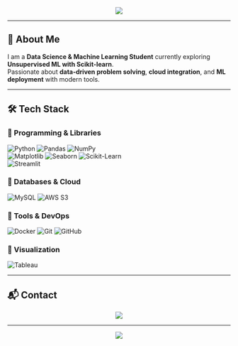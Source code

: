 <!-- Profile Header -->
<p align="center">
  <img src="https://capsule-render.vercel.app/api?type=waving&color=gradient&height=200&section=header&text=Hi%20I'm%20Sujal%20Gupta%20👋&fontSize=40&fontAlignY=35&animation=twinkling&fontColor=fff"/>
</p>

---

## 🚀 About Me
I am a **Data Science & Machine Learning Student** currently exploring **Unsupervised ML with Scikit-learn**.  
Passionate about **data-driven problem solving**, **cloud integration**, and **ML deployment** with modern tools.  

---

## 🛠️ Tech Stack

### 🔹 Programming & Libraries
![Python](https://img.shields.io/badge/Python-3776AB?style=for-the-badge&logo=python&logoColor=white) 
![Pandas](https://img.shields.io/badge/Pandas-150458?style=for-the-badge&logo=pandas&logoColor=white) 
![NumPy](https://img.shields.io/badge/Numpy-013243?style=for-the-badge&logo=numpy&logoColor=white)  
![Matplotlib](https://img.shields.io/badge/Matplotlib-11557c?style=for-the-badge&logo=plotly&logoColor=white) 
![Seaborn](https://img.shields.io/badge/Seaborn-008080?style=for-the-badge&logoColor=white) 
![Scikit-Learn](https://img.shields.io/badge/Scikit--Learn-F7931E?style=for-the-badge&logo=scikitlearn&logoColor=white)  
![Streamlit](https://img.shields.io/badge/Streamlit-FF4B4B?style=for-the-badge&logo=streamlit&logoColor=white)

### 🔹 Databases & Cloud
![MySQL](https://img.shields.io/badge/MySQL-005C84?style=for-the-badge&logo=mysql&logoColor=white) 
![AWS S3](https://img.shields.io/badge/AWS%20S3-FF9900?style=for-the-badge&logo=amazonaws&logoColor=white)  

### 🔹 Tools & DevOps
![Docker](https://img.shields.io/badge/Docker-2496ED?style=for-the-badge&logo=docker&logoColor=white) 
![Git](https://img.shields.io/badge/Git-F05032?style=for-the-badge&logo=git&logoColor=white) 
![GitHub](https://img.shields.io/badge/GitHub-181717?style=for-the-badge&logo=github&logoColor=white)  

### 🔹 Visualization
![Tableau](https://img.shields.io/badge/Tableau-E97627?style=for-the-badge&logo=tableau&logoColor=white)

---

## 📬 Contact
<p align="center">
  <a href="mailto:sujalgupta421@gmail.com"><img src="https://img.shields.io/badge/Gmail-D14836?style=for-the-badge&logo=gmail&logoColor=white"/></a>
</p>

---

<p align="center">
  <img src="https://capsule-render.vercel.app/api?type=waving&color=gradient&height=120&section=footer"/>
</p>
